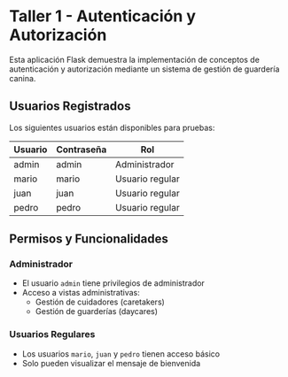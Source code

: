# Taller 1 - Autenticación y Autorización

Esta aplicación Flask demuestra la implementación de conceptos de autenticación y autorización mediante un sistema de gestión de guardería canina.

## Usuarios Registrados

Los siguientes usuarios están disponibles para pruebas:

| Usuario | Contraseña | Rol |
|---------|------------|-----|
| admin | admin | Administrador |
| mario | mario | Usuario regular |
| juan | juan | Usuario regular |
| pedro | pedro | Usuario regular |

## Permisos y Funcionalidades

### Administrador
- El usuario `admin` tiene privilegios de administrador
- Acceso a vistas administrativas:
  - Gestión de cuidadores (caretakers)
  - Gestión de guarderías (daycares)

### Usuarios Regulares
- Los usuarios `mario`, `juan` y `pedro` tienen acceso básico
- Solo pueden visualizar el mensaje de bienvenida
